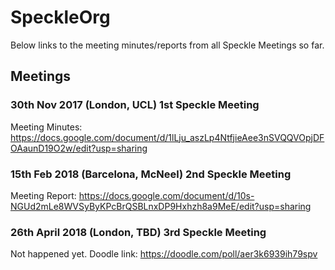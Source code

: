 # SpeckleOrg

Below links to the meeting minutes/reports from all Speckle Meetings so far.

## Meetings

### 30th Nov 2017 (London, UCL) 1st Speckle Meeting
Meeting Minutes: https://docs.google.com/document/d/1lLju_aszLp4NtfjieAee3nSVQQVOpjDFOAaunD19O2w/edit?usp=sharing

### 15th Feb 2018 (Barcelona, McNeel) 2nd Speckle Meeting
Meeting Report: https://docs.google.com/document/d/10s-NGUd2mLe8WVSyByKPcBrQSBLnxDP9Hxhzh8a9MeE/edit?usp=sharing

### 26th April 2018 (London, TBD) 3rd Speckle Meeting
Not happened yet. Doodle link: https://doodle.com/poll/aer3k6939ih79spv
